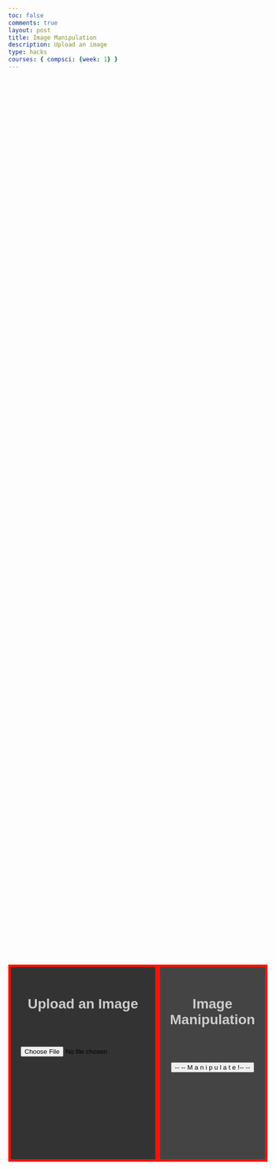 ```yaml
---
toc: false
comments: true
layout: post
title: Image Manipulation
description: Upload an image
type: hacks
courses: { compsci: {week: 1} }
---
```


<head>
    <meta charset="UTF-8">
    <meta name="viewport" content="width=device-width, initial-scale=1.0">
    <style>
        /* Define styles for left and right halves */
        .container {
            display: flex;
            justify-content: space-between;
            align-items: center;
            height: 100vh;
        }
        @keyframes rgbLightEffect {
            0% {
               border-color: red;
            }
            10% {
                border-color: yellow;
            }
            20% {
                border-color: lime;
            }
            30% {
                border-color: aqua;
            }
            40% {
                border-color: blue;
            }
            50% {
                border-color: fuchsia;
            }
            60% {
                border-color: blue;
            }
            70% {
                border-color: aqua;
            }
            80% {
                border-color: lime;
            }
            90% {
                border-color: yellow;
            }
            100% {
                border-color: red;
            }
        }
        .left-half, .right-half {
            width: 400px;
            height: 400px;
            padding: 20px;
            box-sizing: border-box;
            color: black;
            border: 5.5px solid transparent;
            animation: rgbLightEffect 7.7s linear infinite;
        }
        .left-half {
            background-color: #333333;
            display: flex;
            flex-direction: column;
            align-items: center;
        }
        .right-half {
            background-color: #444444;
            text-align: center;
        }
        .p1 {
            font-family: 'Verdana', sans-serif;
            color: #CCCCCC;
            /* src: url('fonts/fontface.css'); */
        }
        /* @font-face {
        font-family: 'Roblox';
        src: url('Roblox-Font-Bold.ttf');
        } */
        .container2 {
            background-color: #444444;
            display: flex;
            flex-direction: column;
            align-items: center;
            font-family: 'Verdana', sans-serif;
            color: #CCCCCC;
            border: 5.5px solid transparent;
            animation: rgbLightEffect 7.7s linear infinite;
            overflow: break-word;
        }
    </style>



</head>



<body>
    <div class="container">
        <div class="left-half">
            <h1 class="p1"><strong>Upload an Image</strong></h1>
            <br><br><br>
            <input type="file" id="imageInput" accept="image/*">
            <img id="uploadedImage" src="" alt="Uploaded Image" style="max-width: 100%; display: none;">
        </div>
        <div class="right-half">
            <h1 class="p1"><strong>Image Manipulation</strong></h1>
            <br><br><br>
            <button id="manipulateButton">-- -- M a n i p u l a t e !-- --</button>
        </div>
    </div>
    <p id='result'></p>
    <div class="container2">
        <div>
            <h1 class="p1"><Strong>Wondering How This is Functioning?</Strong></h1>
        </div>
        <div>
            <h4 class="p1">This manipulation works by WHAT???????</h4>
        </div>
    </div>

<script>
    const resultContainer = document.getElementById("result");
    const url = "idktheurlwellputitherelater/pixel-partner-api";
    const test_url = url + "/test/";
    const pixelate_url = url + "/pixelate/";
    const options = {
        method: 'GET', // *GET, POST, PUT, DELETE, etc.
        mode: 'cors', // no-cors, *cors, same-origin
        cache: 'default', // *default, no-cache, reload, force-cache, only-if-cached
        credentials: 'omit', // include, *same-origin, omit
        headers: {
            'Content-Type': 'application/json'
            // 'Content-Type': 'application/x-www-form-urlencoded',
        },
    };
    const put_options = {...options, method: 'PUT'};
    function handleImageUpload() {
        const imageInput = document.getElementById('imageInput');
        const uploadedImage = document.getElementById('uploadedImage');
        const leftHalf = document.getElementById('left-half'); //new code

        const file = imageInput.files[0];
        if (file) {
            const reader = new FileReader();

            reader.onload = function (e) {
                uploadedImage.src = e.target.result;
                uploadedImage.style.display = 'block';

                    const base64Data = e.target.result.split(',')[1];
                    console.log(base64Data);

                        const img = new Image(); //new codes STARTS HERE
                        img.src = e.target.result;
                        img.onload = function() {
                            leftHalf.style.width = img.width + 'px'; 
                            leftHalf.style.height = img.height + 'px';
                        }; //new codes added END HERE
                };
                //reads file as data url (base64)
                reader.readAsDataURL(file);
            }
        };

    const manipulateButton = document.getElementById('manipulateButton');
    manipulateButton.addEventListener('click', handleImageUpload);
</script>

</body>
<br><br><br>